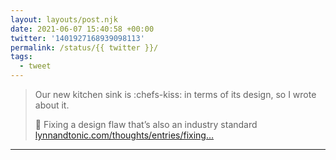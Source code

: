 ```yaml
---
layout: layouts/post.njk
date: 2021-06-07 15:40:58 +00:00
twitter: '1401927168939098113'
permalink: /status/{{ twitter }}/
tags: 
  - tweet
---
```


> Our new kitchen sink is :chefs-kiss: in terms of its design, so I wrote about it.
> 
> 📝 Fixing a design flaw that’s also an industry standard [lynnandtonic.com/thoughts/entries/fixing…](ttps://lynnandtonic.com/thoughts/entries/fixing-a-design-flaw-thats-also-an-industry-standard/)

---
